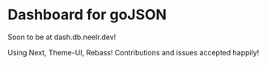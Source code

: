 # Dashboard for goJSON

Soon to be at dash.db.neelr.dev!

Using Next, Theme-UI, Rebass! Contributions and issues accepted happily!

